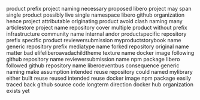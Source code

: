 product prefix project naming necessary proposed libero project may span single product possibly live single namespace libero github organization hence project attributable originating product avoid clash naming many articlestore project name repository cover multiple product without prefix infrastructure community name internal andor productspecific repository prefix specific product reviewersubmission myproductstorybook name generic repository prefix mediatype name forked repository original name matter bad elifeliberoavadachildtheme texture name docker image following github repository name reviewersubmission name npm package libero followed github repository name liberoeventbus consequence generic naming make assumption intended reuse repository could named mylibrary either built reuse reused intended reuse docker image npm package easily traced back github source code longterm direction docker hub organization exists yet